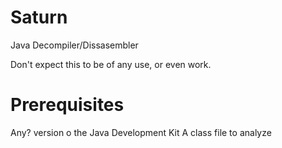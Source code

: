Saturn
======

Java Decompiler/Dissasembler

Don't expect this to be of any use, or even work.

Prerequisites
=====

Any? version o the Java Development Kit
A class file to analyze
